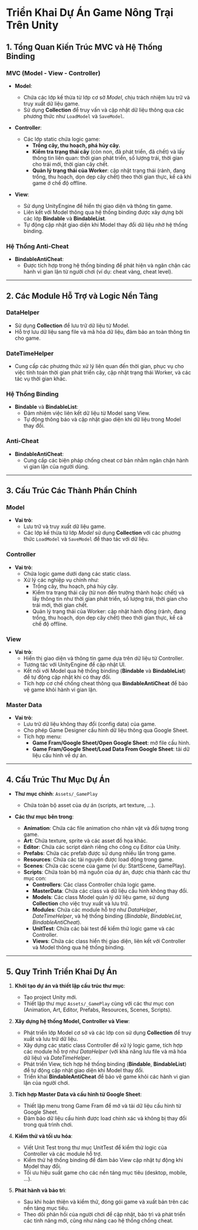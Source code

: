# Triển Khai Dự Án Game Nông Trại Trên Unity

## 1. Tổng Quan Kiến Trúc MVC và Hệ Thống Binding

### MVC (Model - View - Controller)
- **Model**:  
  - Chứa các lớp kế thừa từ lớp cơ sở *Model*, chịu trách nhiệm lưu trữ và truy xuất dữ liệu game.
  - Sử dụng **Collection** để truy vấn và cập nhật dữ liệu thông qua các phương thức như `LoadModel` và `SaveModel`.

- **Controller**:  
  - Các lớp static chứa logic game:
    - **Trồng cây, thu hoạch, phá hủy cây.**
    - **Kiểm tra trạng thái cây** (còn non, đã phát triển, đã chết) và lấy thông tin liên quan: thời gian phát triển, số lượng trái, thời gian cho trái mới, thời gian cây chết.
    - **Quản lý trạng thái của Worker**: cập nhật trạng thái (rảnh, đang trồng, thu hoạch, dọn dẹp cây chết) theo thời gian thực, kể cả khi game ở chế độ offline.

- **View**:  
  - Sử dụng UnityEngine để hiển thị giao diện và thông tin game.
  - Liên kết với Model thông qua hệ thống binding được xây dựng bởi các lớp **Bindable** và **BindableList**.
  - Tự động cập nhật giao diện khi Model thay đổi dữ liệu nhờ hệ thống binding.

### Hệ Thống Anti-Cheat
- **BindableAntiCheat**:  
  - Được tích hợp trong hệ thống binding để phát hiện và ngăn chặn các hành vi gian lận từ người chơi (ví dụ: cheat vàng, cheat level).

---

## 2. Các Module Hỗ Trợ và Logic Nền Tảng

### DataHelper
- Sử dụng **Collection** để lưu trữ dữ liệu từ Model.
- Hỗ trợ lưu dữ liệu sang file và mã hóa dữ liệu, đảm bảo an toàn thông tin cho game.

### DateTimeHelper
- Cung cấp các phương thức xử lý liên quan đến thời gian, phục vụ cho việc tính toán thời gian phát triển cây, cập nhật trạng thái Worker, và các tác vụ thời gian khác.

### Hệ Thống Binding
- **Bindable** và **BindableList**:  
  - Đảm nhiệm việc liên kết dữ liệu từ Model sang View.
  - Tự động thông báo và cập nhật giao diện khi dữ liệu trong Model thay đổi.

### Anti-Cheat
- **BindableAntiCheat**:  
  - Cung cấp các biện pháp chống cheat cơ bản nhằm ngăn chặn hành vi gian lận của người dùng.

---

## 3. Cấu Trúc Các Thành Phần Chính

### Model
- **Vai trò**:
  - Lưu trữ và truy xuất dữ liệu game.
  - Các lớp kế thừa từ lớp *Model* sử dụng **Collection** với các phương thức `LoadModel` và `SaveModel` để thao tác với dữ liệu.

### Controller
- **Vai trò**:
  - Chứa logic game dưới dạng các static class.
  - Xử lý các nghiệp vụ chính như:
    - Trồng cây, thu hoạch, phá hủy cây.
    - Kiểm tra trạng thái cây (từ non đến trưởng thành hoặc chết) và lấy thông tin như thời gian phát triển, số lượng trái, thời gian cho trái mới, thời gian chết.
    - Quản lý trạng thái của Worker: cập nhật hành động (rảnh, đang trồng, thu hoạch, dọn dẹp cây chết) theo thời gian thực, kể cả chế độ offline.

### View
- **Vai trò**:
  - Hiển thị giao diện và thông tin game dựa trên dữ liệu từ Controller.
  - Tương tác với UnityEngine để cập nhật UI.
  - Kết nối với Model qua hệ thống binding (**Bindable** và **BindableList**) để tự động cập nhật khi có thay đổi.
  - Tích hợp cơ chế chống cheat thông qua **BindableAntiCheat** để bảo vệ game khỏi hành vi gian lận.

### Master Data
- **Vai trò**:
  - Lưu trữ dữ liệu không thay đổi (config data) của game.
  - Cho phép Game Designer cấu hình dữ liệu thông qua Google Sheet.
  - Tích hợp menu:
    - **Game Fram/Google Sheet/Open Google Sheet**: mở file cấu hình.
    - **Game Fram/Google Sheet/Load Data From Google Sheet**: tải dữ liệu cấu hình về dự án.

---

## 4. Cấu Trúc Thư Mục Dự Án

- **Thư mục chính**: `Assets/_GamePlay`  
  - Chứa toàn bộ asset của dự án (scripts, art texture, …).

- **Các thư mục bên trong**:
  - **Animation**: Chứa các file animation cho nhân vật và đối tượng trong game.
  - **Art**: Chứa texture, sprite và các asset đồ họa khác.
  - **Editor**: Chứa các script dành riêng cho công cụ Editor của Unity.
  - **Prefabs**: Chứa các prefab được sử dụng nhiều lần trong game.
  - **Resources**: Chứa các tài nguyên được load động trong game.
  - **Scenes**: Chứa các scene của game (ví dụ: StartScene, GamePlay).
  - **Scripts**: Chứa toàn bộ mã nguồn của dự án, được chia thành các thư mục con:
    - **Controllers**: Các class Controller chứa logic game.
    - **MasterData**: Chứa các class và dữ liệu cấu hình không thay đổi.
    - **Models**: Các class Model quản lý dữ liệu game, sử dụng **Collection** cho việc truy xuất và lưu trữ.
    - **Modules**: Chứa các module hỗ trợ như *DataHelper*, *DateTimeHelper*, và hệ thống binding (*Bindable*, *BindableList*, *BindableAntiCheat*).
    - **UnitTest**: Chứa các bài test để kiểm thử logic game và các Controller.
    - **Views**: Chứa các class hiển thị giao diện, liên kết với Controller và Model thông qua hệ thống binding.

---

## 5. Quy Trình Triển Khai Dự Án

1. **Khởi tạo dự án và thiết lập cấu trúc thư mục**:
   - Tạo project Unity mới.
   - Thiết lập thư mục `Assets/_GamePlay` cùng với các thư mục con (Animation, Art, Editor, Prefabs, Resources, Scenes, Scripts).

2. **Xây dựng hệ thống Model, Controller và View**:
   - Phát triển lớp Model cơ sở và các lớp con sử dụng **Collection** để truy xuất và lưu trữ dữ liệu.
   - Xây dựng các static class Controller để xử lý logic game, tích hợp các module hỗ trợ như *DataHelper* (với khả năng lưu file và mã hóa dữ liệu) và *DateTimeHelper*.
   - Phát triển View, tích hợp hệ thống binding (**Bindable**, **BindableList**) để tự động cập nhật giao diện khi Model thay đổi.
   - Triển khai **BindableAntiCheat** để bảo vệ game khỏi các hành vi gian lận của người chơi.

3. **Tích hợp Master Data và cấu hình từ Google Sheet**:
   - Thiết lập menu trong Game Fram để mở và tải dữ liệu cấu hình từ Google Sheet.
   - Đảm bảo dữ liệu cấu hình được load chính xác và không bị thay đổi trong quá trình chơi.

4. **Kiểm thử và tối ưu hóa**:
   - Viết Unit Test trong thư mục UnitTest để kiểm thử logic của Controller và các module hỗ trợ.
   - Kiểm thử hệ thống binding để đảm bảo View cập nhật tự động khi Model thay đổi.
   - Tối ưu hiệu suất game cho các nền tảng mục tiêu (desktop, mobile, …).

5. **Phát hành và bảo trì**:
   - Sau khi hoàn thiện và kiểm thử, đóng gói game và xuất bản trên các nền tảng mục tiêu.
   - Theo dõi phản hồi của người chơi để cập nhật, bảo trì và phát triển các tính năng mới, cũng như nâng cao hệ thống chống cheat.
